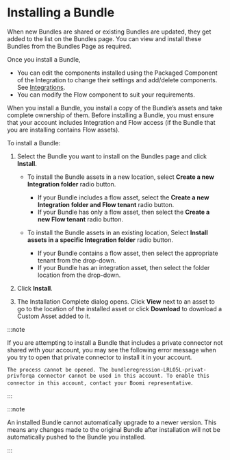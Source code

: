 
# Installing a Bundle

<head>
  <meta name="guidename" content="Bundles"/>
  <meta name="context" content="39affb96-2aba-48b2-a715-4f5f0dd3c5a0"/>
</head>

When new Bundles are shared or existing Bundles are updated, they get added to the list on the Bundles page. You can view and install these Bundles from the Bundles Page as required.

Once you install a Bundle,
* You can edit the components installed using the Packaged Component of the Integration to change their settings and add/delete components. See [Integrations](/docs/Atomsphere/Integration/Getting%20started/c-atm-Integration_and_iPaaS_257fcf2c-7e93-48d0-be67-bd53fb444930.md).
* You can modify the Flow component to suit your requirements.

When you install a Bundle, you install a copy of the Bundle’s assets and take complete ownership of them. Before installing a Bundle, you must ensure that your account includes Integration and Flow access (if the Bundle that you are installing contains Flow assets). 

To install a Bundle:

1. Select the Bundle you want to install on the Bundles page and click **Install**.

   - To install the Bundle assets in a new location, select **Create a new Integration folder** radio button. 
        * If your Bundle includes a flow asset, select the **Create a new Integration folder and Flow tenant** radio button.
        * If your Bundle has only a flow asset, then select the **Create a new Flow tenant** radio button. 


    - To install the Bundle assets in an existing location, Select **Install assets in a specific Integration folder** radio button. 
        * If your Bundle contains a flow asset, then select the appropriate tenant from the drop-down. 
        * If your Bundle has an integration asset, then select the folder location from the drop-down.

    
2. Click **Install**.  

3. The Installation Complete dialog opens. Click **View** next to an asset to go to the location of the installed asset or click **Download** to download a Custom Asset added to it.

:::note

If you are attempting to install a Bundle that includes a private connector not shared with your account, you may see the following error message when you try to open that private connector to install it in your account.

  `The process cannot be opened. The bundleregression-LRLO5L-privat-privforqa connector cannot be used in this account. To enable this connector in this account, contact your Boomi representative`.

:::

:::note

An installed Bundle cannot automatically upgrade to a newer version. This means any changes made to the original Bundle after installation will not be automatically pushed to the Bundle you installed.

:::

